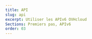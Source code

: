 ```yaml
---
title: API
slug: api
excerpt: Utiliser les APIv6 OVHcloud
Sections: Premiers pas, APIv6
order: 03
---
```

